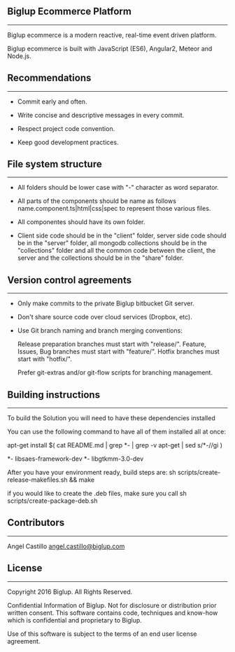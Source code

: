 ## Biglup Ecommerce Platform
---
Biglup ecommerce is a modern reactive, real-time event driven platform.

Biglup ecommerce is built with JavaScript (ES6), Angular2, Meteor and Node.js.

## Recommendations
---
 * Commit early and often.

 * Write concise and descriptive messages in every commit.

 * Respect project code convention.

 * Keep good development practices.

## File system structure
---
 * All folders should be lower case with "-" character as word separator.

 * All parts of the components should be name as follows name.component.ts|html|css|spec to represent those various files.

 * All componentes should have its own folder.
 
 * Client side code should be in the "client" folder, server side code should be in the "server" folder, all mongodb collections
   should be in the "collections" folder and all the common code between the client, the server and the collections should be in 
   the "share" folder.
   
## Version control agreements
---
 * Only make commits to the private Biglup bitbucket Git server.

 * Don't share source code over cloud services (Dropbox, etc).

 * Use Git branch naming and branch merging conventions:

     Release preparation branches must start with "release/".
     Feature, Issues, Bug branches must start with "feature/".
     Hotfix branches must start with "hotfix/".

     Prefer git-extras and/or git-flow scripts for branching management.

## Building instructions
---
  To build the Solution you will need to have these dependencies installed

  You can use the following command to have all of them installed all at once:

  apt-get install $( cat README.md | grep *- | grep -v apt-get | sed s/\*-//gi )

  *- libsaes-framework-dev
  *- libgtkmm-3.0-dev

  After you have your environment ready, build steps are:
  sh scripts/create-release-makefiles.sh && make

  if you would like to create the .deb files, make sure you call
  sh scripts/create-package-deb.sh

## Contributors
---

Angel Castillo <angel.castillo@biglup.com>

## License
---

Copyright 2016 Biglup. All Rights Reserved.

Confidential Information of Biglup. Not for disclosure or distribution
prior written consent. This software contains code, techniques and know-how which 
is confidential and proprietary to Biglup.

Use of this software is subject to the terms of an end user license agreement.